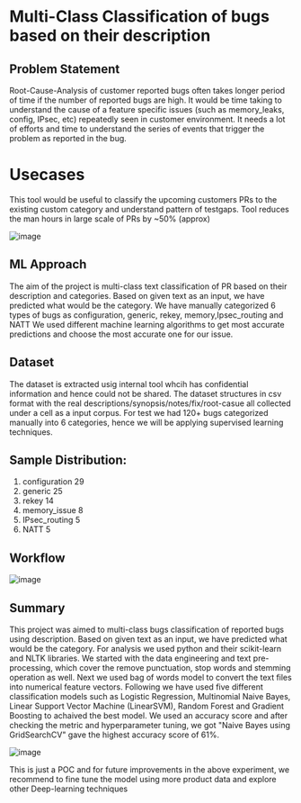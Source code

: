 # Multi-Class Classification of bugs based on their description

## Problem Statement

Root-Cause-Analysis of customer reported bugs often takes longer period of time if the number of reported bugs are high.
It would be time taking to understand the cause of a feature specific issues (such as memory_leaks, config, IPsec, etc) repeatedly seen in customer environment.
It needs a lot of efforts and time to understand the series of events that trigger the problem as reported in the bug.

# Usecases
This tool would be useful to classify the upcoming customers PRs to the existing custom category and understand pattern of testgaps. 
Tool reduces the man hours in large scale of PRs by ~50% (approx)

![image](https://user-images.githubusercontent.com/8717020/204486030-deaa2953-84da-4045-ba3e-240c755a7518.png)


## ML Approach
The aim of the project is multi-class text classification of PR based on their description and categories.
Based on given text as an input, we have predicted what would be the category. 
We have manually categorized 6 types of bugs as configuration, generic, rekey, memory,Ipsec_routing and NATT
We used different machine learning algorithms to get most accurate predictions and choose the most accurate one for our issue. 


## Dataset
The dataset is extracted usig internal tool whcih has confidential information and hence could not be shared.
The dataset structures in csv format with the real descriptions/synopsis/notes/fix/root-casue all collected under a cell as a input corpus.
For test we had 120+ bugs categorized manually into 6 categories, hence we will be applying supervised learning techniques. 


## Sample Distribution:

1. configuration    29
2. generic          25
3. rekey            14
4. memory_issue      8
5. IPsec_routing     5
6. NATT              5

## Workflow

![image](https://user-images.githubusercontent.com/8717020/204484903-195f10fa-ae6f-481d-97f9-b79c989eee65.png)

## Summary

This project was aimed to multi-class bugs classification of reported bugs using description. Based on given text as an input, we have predicted what would be the category.
For analysis we used python and their scikit-learn and NLTK libraries. We started with the data engineering and text pre-processing, which cover the remove punctuation, stop words and stemming operation as well. 
Next we used bag of words model to convert the text files into numerical feature vectors.
Following we have used five different classification models such as Logistic Regression, Multinomial Naive Bayes, Linear Support Vector Machine (LinearSVM), Random Forest and Gradient Boosting to achaived the best model. 
We used an accuracy score and after checking the metric and hyperparameter tuning, we got "Naive Bayes using  GridSearchCV" gave the highest accuracy score of 61%.

![image](https://user-images.githubusercontent.com/8717020/204483016-d218f5ab-2b09-4f6a-8564-25383e84da67.png)

This is just a POC and for future improvements in the above experiment, we recommend to fine tune the model using more product data and explore other Deep-learning techniques



